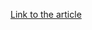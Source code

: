 [Link to the article](https://www.bitdefender.com/files/News/CaseStudies/study/399/Bitdefender-PR-Whitepaper-Trickbot-creat5515-en-EN.pdf)
